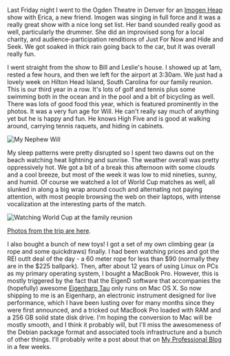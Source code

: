 Last Friday night I went to the Ogden Theatre in Denver for an [Imogen Heap](http://imogenheap.com) show with Erica, a new friend. Imogen was singing in full force and it was a really great show with a nice long set list. Her band sounded really good as well, particularly the drummer. She did an improvised song for a local charity, and audience-participation renditions of Just For Now and Hide and Seek. We got soaked in thick rain going back to the car, but it was overall really fun.

I went straight from the show to Bill and Leslie's house. I showed up at 1am, rested a few hours, and then we left for the airport at 3:30am. We just had a lovely week on Hilton Head Island, South Carolina for our family reunion. This is our third year in a row. It's lots of golf and tennis plus some swimming both in the ocean and in the pool and a bit of bicycling as well. There was lots of good food this year, which is featured prominently in the photos. It was a very fun age for Will. He can't really say much of anything yet but he is happy and fun. He knows High Five and is good at walking around, carrying tennis raquets, and hiding in cabinets.

![My Nephew Will](/photos/hilton_head_2010/050_will.jpg)

My sleep patterns were pretty disrupted so I spent two dawns out on the beach watching heat lightning and sunrise. The weather overall was pretty oppressively hot. We got a bit of a break this afternoon with some clouds and a cool breeze, but most of the week it was low to mid nineties, sunny, and humid. Of course we watched a lot of World Cup matches as well, all slunked in along a big wrap around couch and alternating not paying attention, with most people browsing the web on their laptops, with intense vocalization at the interesting parts of the match.

![Watching World Cup at the family reunion](/photos/hilton_head_2010/013_world_cup.jpg)

[Photos from the trip are here](/app/photos?gallery=hilton_head_2010).

I also bought a bunch of new toys! I got a set of my own climbing gear (a rope and some quickdraws) finally. I had been watching prices and got the REI outlt deal of the day - a 60 meter rope for less than $90 (normally they are in the $225 ballpark). Then, after about 12 years of using Linux on PCs as my primary operating system, I bought a MacBook Pro. However, this is mostly triggered by the fact that the EigenD software that accompanies the (hopefully) awesome [Eigenharp Tau](http://eigenlabs.com) only runs on Mac OS X. So now shipping to me is an Eigenharp, an electronic instrument designed for live performance, which I have been lusting over for many months since they were first announced, and a tricked out MacBook Pro loaded with RAM and a 256 GB solid state disk drive. I'm hoping the conversion to Mac will be mostly smooth, and I think it probably will, but I'll miss the awesomeness of the Debian package format and associated tools infrastructure and a bunch of other things. I'll probably write a post about that on [My Professional Blog](/problog) in a few weeks.
